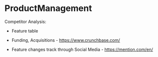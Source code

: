 # ProductManagement

Competitor Analysis:

- Feature table

- Funding, Acquisitions - https://www.crunchbase.com/

- Feature changes track through Social Media - https://mention.com/en/

